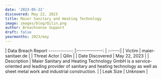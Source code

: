 ```yaml
---
date: '2023-05-22'
discovered: May 22, 2023
title: Maier Sanitary and Heating Technology
image: images/blog/Qilin.png
author: Breachsense Support
draft: false
yearmonths: 2023/may
---
```



| Data Breach Report
------------:     |:-------------:    | :-----:|
| Victim      | maier-sanitaer.de      | 
| Threat Actor      | Qilin      | 
| Date Discovered      | May 22, 2023      | 
| Description      | Maier Sanitary and Heating Technology GmbH is a service-oriented and leading provider of sanitary and heating technology as well as sheet metal work and industrial construction.      | 
| Leak Size      | Unknown      | 

